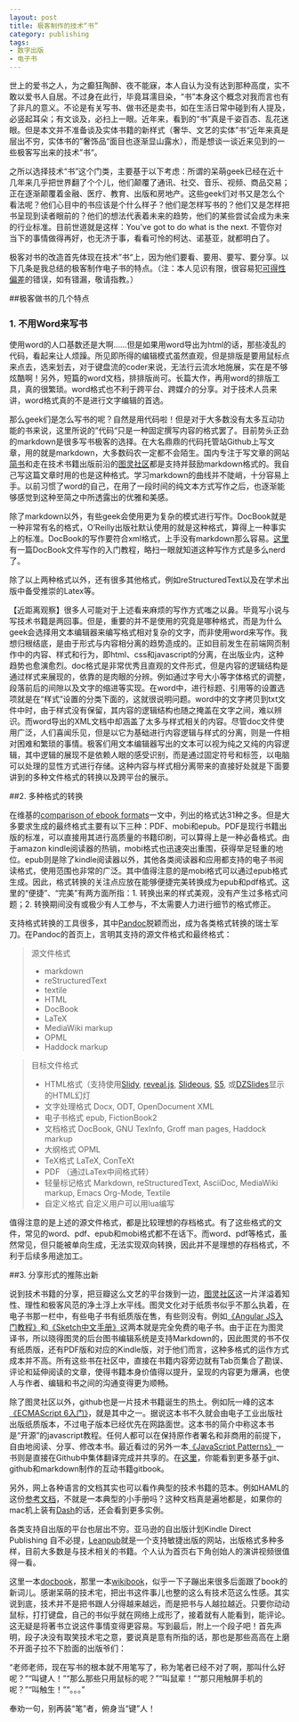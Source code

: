 ```yaml
---
layout: post
title: 极客制作的技术“书”
category: publishing
tags:
- 数字出版
- 电子书
---
```


世上的爱书之人，为之癫狂陶醉、夜不能寐，本人自认为没有达到那种高度，实不敢以爱书人自居。不过身在此行，毕竟耳濡目染，“书”本身这个概念对我而言也有了非凡的意义。不论是有关写书、做书还是卖书，如在生活日常中碰到有人提及，必竖起耳朵；有文谈及，必扫上一眼。近年来，看到的“书”真是千姿百态、乱花迷眼。但是本文并不准备谈及实体书籍的新样式（奢华、文艺的实体”书“近年来真是层出不穷，实体书的”奢饰品“面目也逐渐显山露水），而是想谈一谈近来见到的一些极客写出来的技术”书“。
<!--more-->

之所以选择技术“书”这个门类，主要基于以下考虑：所谓的呆萌geek已经在近十几年来几乎把世界翻了个个儿，他们颠覆了通讯、社交、音乐、视频、商品交易；正在逐渐颠覆着金融、医疗、教育、出版和房地产。这些geek们对书又是怎么个看法呢？他们心目中的书应该是个什么样子？他们是怎样写书的？他们又是怎样把书呈现到读者眼前的？他们的想法代表着未来的趋势，他们的某些尝试会成为未来的行业标准。目前世道就是这样：You've got to do what is the next. 不管你对当下的事情做得再好，也无济于事，看看可怜的柯达、诺基亚，就都明白了。

极客对书的改造首先体现在技术”书“上，因为他们要看、要用、要写、要分享。以下几条是我总结的极客制作电子书的特点。（注：本人见识有限，很容易犯[可得性偏差](http://baike.baidu.com/view/4544617.htm)的错误，如有错漏，敬请指教。）

##极客做书的几个特点

### 1. 不用Word来写书

使用word的人口基数还是大啊……但是如果用word导出为html的话，那些凌乱的代码，看起来让人烦躁。所见即所得的编辑模式虽然直观，但是排版是要用鼠标点来点去，选来划去，对于键盘流的coder来说，无法行云流水地施展，实在是不够炫酷啊！另外，短篇的word文档，排排版尚可。长篇大作，再用word的排版工具，真的很繁琐。word格式也不利于跨平台、跨媒介的分享。对于技术人员来讲，word格式真的不是进行文字编辑的首选。

那么geek们是怎么写书的呢？自然是用代码啦！但是对于大多数没有太多互动功能的书来说，这里所说的”代码“只是一种固定撰写内容的格式罢了。目前势头正劲的markdown是很多写书极客的选择。在大名鼎鼎的代码托管站Github上写文章，用的就是markdown，大多数码农一定都不会陌生。国内专注于写文章的网站[简书](jianshu.io)和走在技术书籍出版前沿的[图灵社区](http://www.ituring.com.cn/)都是支持并鼓励markdown格式的。我自己写这篇文章时用的也是这种格式。学习markdown的曲线并不陡峭，十分容易上手。以前习惯了word的自己，在用了一段时间的纯文本方式写作之后，也逐渐能够感觉到这种至简之中所透露出的优雅和美感。

除了markdown以外，有些geek会使用更为复杂的模式进行写作。DocBook就是一种非常有名的格式，O’Reilly出版社默认使用的就是这种格式，算得上一种事实上的标准。DocBook的写作要符合xml格式，上手没有markdown那么容易。[这里](http://soft.zdnet.com.cn/software_zone/2008/0530/893174.shtml)有一篇DocBook文件写作的入门教程，略扫一眼就知道这种写作方式是多么nerd了。

除了以上两种格式以外，还有很多其他格式，例如reStructuredText以及在学术出版中备受推崇的Latex等。

【近距离观察】很多人可能对于上述看来麻烦的写作方式嗤之以鼻。毕竟写小说与写技术书籍是两回事。但是，重要的并不是使用的究竟是哪种格式，而是为什么geek会选择用文本编辑器来编写格式相对复杂的文字，而非使用word来写作。我想归根结底，是由于形式与内容相分离的趋势造成的。正如目前发生在前端网页制作中的内容、样式和行为，即html、css和javascript的分离，在出版业内，这种趋势也愈演愈烈。doc格式是非常优秀且直观的文件形式，但是内容的逻辑结构是通过样式来展现的，依靠的是肉眼的分辨。例如通过字号大小等字体格式的调整，段落前后的间隙以及文字的缩进等实现。在word中，进行标题、引用等的设置选项就是在“样式”设置的分类下面的，这就很说明问题。word中的文字拷贝到txt文件中时，由于样式没有保留，其内容的逻辑结构也随之掩盖在文字之间，难以辨识。而word导出的XML文档中却涵盖了太多与样式相关的内容。尽管doc文件使用广泛，人们喜闻乐见，但是以它为基础进行内容逻辑与样式的分离，则是一件相对困难和繁琐的事情。极客们用文本编辑器写出的文本可以视为纯之又纯的内容逻辑，其中逻辑的展现不是依赖人眼的感受识别，而是通过固定符号和标签，以电脑可以处理的显性方式进行存储。这种内容与样式相分离带来的直接好处就是下面要讲到的多种文件格式的转换以及跨平台的展示。

##2. 多种格式的转换

在维基的[comparison of ebook formats](http://en.wikipedia.org/wiki/Comparison_of_e-book_formats)一文中，列出的格式达31种之多。但是大多要求生成的最终格式主要有以下三种：PDF、mobi和epub。PDF是现行书籍出版的标准，可以直接用其进行高质量的书籍印刷，可以算得上是一种必备格式。由于amazon kindle阅读器的热销，mobi格式也迅速突出重围，获得举足轻重的地位。epub则是除了kindle阅读器以外，其他各类阅读器和应用都支持的电子书阅读格式，使用范围也非常的广泛。其中值得注意的是mobi格式可以通过epub格式生成。因此，格式转换的关注点应放在能够便捷完美转换成为epub和pdf格式。这里的“便捷”、“完美”有两方面所指：1. 转换出来的样式美观，没有产生过多格式问题；2. 转换期间没有或极少有人工参与，不太需要人力进行细节的格式修正。

支持格式转换的工具很多，其中[Pandoc](http://johnmacfarlane.net/pandoc/)脱颖而出，成为各类格式转换的瑞士军刀。在Pandoc的首页上，言明其支持的源文件格式和最终格式：

> 源文件格式
>
> - markdown
> - reStructuredText
> - textile
> - HTML
> - DocBook
> - LaTeX
> - MediaWiki markup
> - OPML
> - Haddock markup

> 目标文件格式
>
> - HTML格式（支持使用[Slidy](http://www.w3.org/Talks/Tools/Slidy2/Overview.html#(1)), [reveal.js](http://lab.hakim.se/reveal-js/), [Slideous](http://goessner.net/articles/slideous/), [S5](http://meyerweb.com/eric/tools/s5/), 或[DZSlides](http://paulrouget.com/dzslides/)显示的HTML幻灯
> - 文字处理格式 Docx, ODT, OpenDocument XML
> - 电子书格式 epub, FictionBook2
> - 文档格式 DocBook, GNU TexInfo, Groff man pages, Haddock markup
> - 大纲格式 OPML
> - TeX格式 LaTeX, ConTeXt
> - PDF （通过LaTex中间格式转）
> - 轻量标记格式  Markdown, reStructuredText, AsciiDoc, MediaWiki markup, Emacs Org-Mode, Textile
> - 自定义格式 自定义用户可以用lua编写

值得注意的是上述的源文件格式，都是比较理想的存档格式。有了这些格式的文件，常见的word、pdf、epub和mobi格式都不在话下。而word、pdf等格式，虽然常见，但只能被单向生成，无法实现双向转换，因此并不是理想的存档格式，不利于后续多用途加工。

##3. 分享形式的推陈出新

说到技术书籍的分享，把豆瓣这么文艺的平台拨到一边，[图灵社区](http://www.ituring.com.cn/)这一片洋溢着知性、理性和极客风范的净土浮上水平线。图灵文化对于纸质书似乎不那么执着，在电子书那一栏中，有些电子书有纸质版在售，有些则没有。例如[《Angular JS入门教程》](http://www.ituring.com.cn/book/1206)和[《Sketch中文手册》](http://www.ituring.com.cn/book/1305)这两本就是完全免费的电子书。由于正在为图灵译书，所以晓得图灵的后台图书编辑系统是支持Markdown的，因此图灵的书不仅有纸质版，还有PDF版和对应的Kindle版，对于他们而言，这种多格式的运作方式成本并不高。所有这些书在社区中，直接在书籍内容旁边就有Tab页集合了勘误、评论和延伸阅读的文章，使得书籍本身价值得以提升，呈现的内容更为爆满，也使人与作者、编辑和书之间的沟通变得更为顺畅。

除了图灵社区以外，github也是一片技术书籍诞生的热土。例如阮一峰的这本[《ECMAScript 6入门》](http://es6.ruanyifeng.com/)，就是其中之一。据说这本书不久就会由电子工业出版社出版纸质版本，不过电子版本已经优先在网路面世。这本书的简介中称这本书是“开源”的javascript教程。任何人都可以在保持原作者署名和非商用的前提下，自由地阅读、分享、修改本书。最近看过的另外一本[《JavaScript Patterns》](https://github.com/fantaghiro/javascript.patterns)一书则是直接在Github中集体翻译完成并共享的。在[这里](http://www.gitbook.io/)，你能看到更多基于git、github和markdown制作的互动书籍gitbook。

另外，网上各种语言的文档其实也可以看作典型的技术书籍的范本。例如HAML的这份[参考文档](http://haml.info/docs/yardoc/file.REFERENCE.html)，不就是一本典型的小手册吗？这种文档真是遍地都是，如果你的mac机上装有[Dash](http://kapeli.com/dash)的话，还会看到更多实例。

各类支持自出版的平台也层出不穷。亚马逊的自出版计划Kindle Direct Publishing 自不必提，[Leanpub](https://leanpub.com/)就是一个支持敏捷出版的网站，出版格式多种多样，目前大多数是与技术相关的书籍。个人认为首页右下角创始人的演讲视频很值得一看。

这里一本[docbook](http://docbook.org/tdg5/en/html/docbook.html)，那里一本[wikibook](http://en.wikibooks.org/wiki/XForms)，似乎一下子蹦出来很多后面跟了book的新词儿。感谢呆萌的技术宅，把出书这件事儿也整的这么有技术范这么性感。其实说到底，技术并不是把书跟人分得越来越远，而是把书与人越拉越近。只要你动动鼠标，打打键盘，自己的书似乎就在网络上成形了，接着就有人能看到，能评论。这无疑是将著书立说这件事情变得更容易。写到最后，附上一个段子吧！首先声明，段子决没有取笑技术宅之意，要说真是意有所指的话，那也是那些高高在上磨不开面子拉不下脸面的出版爷们：

“老师老师，现在写书的根本就不用笔写了，称为笔者已经不对了啊，那叫什么好呢？”“叫键人！”“那么那些只用鼠标的呢？”“叫鼠辈！”“那只用触屏手机的呢？”“叫触生！”“。。。”

奉劝一句，别再装“笔”者，俯身当“键”人！
